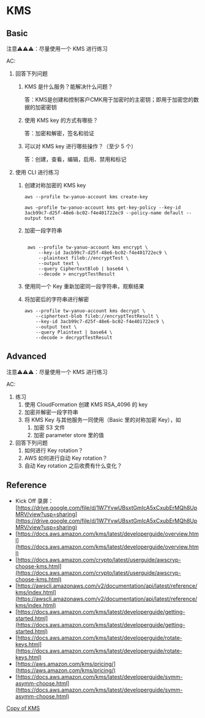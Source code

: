 # KMS

## Basic

注意⚠️⚠️⚠️：尽量使用一个 KMS 进行练习

AC:

1. 回答下列问题
    1. KMS 是什么服务？能解决什么问题？

        答：KMS是创建和控制客户CMK用于加密时的主密钥；即用于加密您的数据的加密密钥

    2. 使用 KMS key 的方式有哪些？

        答：加密和解密，签名和验证

    3. 可以对 KMS key 进行哪些操作？（至少 5 个）

        答：创建，查看，编辑，启用、禁用和标记

2. 使用 CLI 进行练习
    1. 创建对称加密的 KMS key

        ```aws --profile tw-yanuo-account kms create-key```


       
        ``aws —profile tw-yanuo-account kms get-key-policy --key-id 3acb99c7-d25f-48e6-bc02-f4e401722ec9 --policy-name default --output text``

       

    2. 加密一段字符串

       ```

        aws --profile tw-yanuo-account kms encrypt \
            --key-id 3acb99c7-d25f-48e6-bc02-f4e401722ec9 \
            --plaintext fileb://encryptTest \
            --output text \
            --query CiphertextBlob | base64 \
            --decode > encryptTestResult
        ```

       

    3. 使用同一个 Key 重新加密同一段字符串，观察结果

      

    4. 将加密后的字符串进行解密

        ```
        aws --profile tw-yanuo-account kms decrypt \
            --ciphertext-blob fileb://encryptTestResult \
            --key-id 3acb99c7-d25f-48e6-bc02-f4e401722ec9 \
            --output text \
            --query Plaintext | base64 \
            --decode > decryptTestResult
        ```

      

## Advanced

注意⚠️⚠️⚠️：尽量使用一个 KMS 进行练习

AC:

1. 练习
    1. 使用 CloudFormation 创建 KMS RSA_4096 的 key
    2. 加密并解密一段字符串
    3. 将 KMS Key 与其他服务一同使用（Basic 里的对称加密 Key），如
        1. 加密 S3 文件
        2. 加密 parameter store 里的值
2. 回答下列问题
    1. 如何进行 Key rotation？
    2. AWS 如何进行自动 Key rotation？
    3. 自动 Key rotation 之后收费有什么变化？

## Reference

- Kick Off 录屏：[https://drive.google.com/file/d/1W7YvwUBsxtGmIcA5xCxubErMQh8UpMRV/view?usp=sharing](https://drive.google.com/file/d/1W7YvwUBsxtGmIcA5xCxubErMQh8UpMRV/view?usp=sharing)
- [https://docs.aws.amazon.com/kms/latest/developerguide/overview.html](https://docs.aws.amazon.com/kms/latest/developerguide/overview.html)
- [https://docs.aws.amazon.com/crypto/latest/userguide/awscryp-choose-kms.html](https://docs.aws.amazon.com/crypto/latest/userguide/awscryp-choose-kms.html)
- [https://awscli.amazonaws.com/v2/documentation/api/latest/reference/kms/index.html](https://awscli.amazonaws.com/v2/documentation/api/latest/reference/kms/index.html)
- [https://docs.aws.amazon.com/kms/latest/developerguide/getting-started.html](https://docs.aws.amazon.com/kms/latest/developerguide/getting-started.html)
- [https://docs.aws.amazon.com/kms/latest/developerguide/rotate-keys.html](https://docs.aws.amazon.com/kms/latest/developerguide/rotate-keys.html)
- [https://aws.amazon.com/kms/pricing/](https://aws.amazon.com/kms/pricing/)
- [https://docs.aws.amazon.com/kms/latest/developerguide/symm-asymm-choose.html](https://docs.aws.amazon.com/kms/latest/developerguide/symm-asymm-choose.html)

[Copy of KMS](https://www.notion.so/Copy-of-KMS-5897b4036fb1428fb4e780b847d80c58)